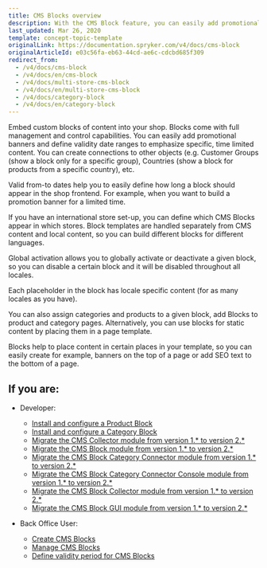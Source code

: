 ```yaml
---
title: CMS Blocks overview
description: With the CMS Block feature, you can easily add promotional banners and define validity date ranges to emphasize specific, time-limited content.
last_updated: Mar 26, 2020
template: concept-topic-template
originalLink: https://documentation.spryker.com/v4/docs/cms-block
originalArticleId: e03c56fa-eb63-44cd-ae6c-cdcbd685f309
redirect_from:
  - /v4/docs/cms-block
  - /v4/docs/en/cms-block
  - /v4/docs/multi-store-cms-block
  - /v4/docs/en/multi-store-cms-block
  - /v4/docs/category-block
  - /v4/docs/en/category-block
---
```


Embed custom blocks of content into your shop. Blocks come with full management and control capabilities. You can easily add promotional banners and define validity date ranges to emphasize specific, time limited content. You can create connections to other objects (e.g. Customer Groups (show a block only for a specific group), Countries (show a block for products from a specific country), etc.

Valid from-to dates help you to easily define how long a block should appear in the shop frontend. For example, when you want to build a promotion banner for a limited time.

If you have an international store set-up, you can define which CMS Blocks appear in which stores. Block templates are handled separately from CMS content and local content, so you can build different blocks for different languages.

Global activation allows you to globally activate or deactivate a given block, so you can disable a certain block and it will be disabled throughout all locales.

Each placeholder in the block has locale specific content (for as many locales as you have).

You can also assign categories and products to a given block, add Blocks to product and category pages. Alternatively, you can use blocks for static content by placing them in a page template.

Blocks help to place content in certain places in your template, so you can easily create for example, banners on the top of a page or add SEO text to the bottom of a page.

## If you are:

- Developer:
    - [Install and configure a Product Block](/docs/scos/dev/feature-integration-guides/{{page.version}}/installing-the-product-cms-block.html)
    - [Install and configure a Category Block](/docs/scos/dev/feature-integration-guides/{{page.version}}/installing-the-category-cms-blocks.html)
    - [Migrate the CMS Collector module from version 1.* to version 2.*](/docs/pbc/all/content-management-system/install-and-upgrade/upgrade-modules/upgrade-the-cms-modulecollector.html)
    - [Migrate the CMS Block module from version 1.* to version 2.*](/docs/pbc/all/content-management-system/install-and-upgrade/upgrade-modules/upgrade-the-cms-moduleblock.html#upgrading-from-version-1-to-version-2)
    - [Migrate the CMS Block Category Connector module from version 1.* to version 2.*](/docs/pbc/all/content-management-system/install-and-upgrade/upgrade-modules/upgrade-the-cms-module-block-category-connector.html)
    - [Migrate the CMS Block Category Connector Console module from version 1.* to version 2.*](/docs/pbc/all/content-management-system/install-and-upgrade/upgrade-modules/upgrade-the-cms-moduleblockcategoryconnector-migration-console.html)
    - [Migrate the CMS Block Collector  module from version 1.* to version 2.*](/docs/pbc/all/content-management-system/install-and-upgrade/upgrade-modules/upgrade-the-migration-guide-cms-block-collector.html)
    - [Migrate the CMS Block GUI  module from version 1.* to version 2.*](/docs/pbc/all/content-management-system/install-and-upgrade/upgrade-modules/upgrade-the-cms-moduleblockgui.html)

- Back Office User:
    - [Create CMS Blocks](/docs/scos/user/back-office-user-guides/{{page.version}}/content/blocks/creating-cms-blocks.html)
    - [Manage CMS Blocks](/docs/scos/user/back-office-user-guides/{{page.version}}/content/blocks/managing-cms-blocks.html)
    - [Define validity period for CMS Blocks](/docs/scos/user/back-office-user-guides/{{page.version}}/content/blocks/defining-validity-period-for-cms-blocks.html)

